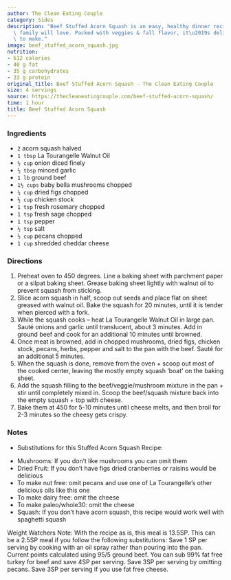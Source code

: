 ```yaml
---
author: The Clean Eating Couple
category: Sides
description: "Beef Stuffed Acorn Squash is an easy, healthy dinner recipe the whole\
  \ family will love. Packed with veggies & fall flavor, it\u2019s delicious & simple\
  \ to make."
image: beef_stuffed_acorn_squash.jpg
nutrition:
- 612 calories
- 40 g fat
- 35 g carbohydrates
- 33 g protein
original_title: Beef Stuffed Acorn Squash - The Clean Eating Couple
size: 4 servings
source: https://thecleaneatingcouple.com/beef-stuffed-acorn-squash/
time: 1 hour
title: Beef Stuffed Acorn Squash
---
```

### Ingredients

* `2` acorn squash halved
* `1 tbsp` La Tourangelle Walnut Oil
* `½ cup` onion diced finely
* `½ tbsp` minced garlic
* `1 lb` ground beef
* `1½ cups` baby bella mushrooms chopped
* `¼ cup` dried figs chopped
* `½ cup` chicken stock
* `1 tsp` fresh rosemary chopped
* `1 tsp` fresh sage chopped
* `1 tsp` pepper
* `½ tsp` salt
* `½ cup` pecans chopped
* `1 cup` shredded cheddar cheese

### Directions

1. Preheat oven to 450 degrees. Line a baking sheet with parchment paper or a silpat baking sheet. Grease baking sheet lightly with walnut oil to prevent squash from sticking.
2. Slice acorn squash in half, scoop out seeds and place flat on sheet greased with walnut oil. Bake the squash for 20 minutes, until it is tender when pierced with a fork.
3. While the squash cooks – heat La Tourangelle Walnut Oil in large pan. Sauté onions and garlic until translucent, about 3 minutes. Add in ground beef and cook for an additional 10 minutes until browned.
4. Once meat is browned, add in chopped mushrooms, dried figs, chicken stock, pecans, herbs, pepper and salt to the pan with the beef. Sauté for an additional 5 minutes.
5. When the squash is done, remove from the oven + scoop out most of the cooked center, leaving the mostly empty squash ‘boat’ on the baking sheet.
6. Add the squash filling to the beef/veggie/mushroom mixture in the pan + stir until completely mixed in. Scoop the beef/squash mixture back into the empty squash + top with cheese.
7. Bake them at 450 for 5-10 minutes until cheese melts, and then broil for 2-3 minutes so the cheesy gets crispy.

### Notes

- Substitutions for this Stuffed Acorn Squash Recipe:

* Mushrooms: If you don’t like mushrooms you can omit them
* Dried Fruit: If you don’t have figs dried cranberries or raisins would be delicious
* To make nut free: omit pecans and use one of La Tourangelle’s other delicious oils like this one
* To make dairy free: omit the cheese
* To make paleo/whole30: omit the cheese
* Squash: If you don’t have acorn squash, this recipe would work well with spaghetti squash

Weight Watchers Note: With the recipe as is, this meal is 13.5SP. This can be a 2.5SP meal if you follow the following substitutions: Save 1 SP per serving by cooking with an oil spray rather than pouring into the pan. Current points calculated using 95/5 ground beef. You can sub 99% fat free turkey for beef and save 4SP per serving. Save 3SP per serving by omitting pecans. Save 3SP per serving if you use fat free cheese.